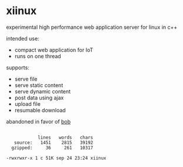 # xiinux

experimental high performance web application server for linux in c++

intended use:
* compact web application for IoT
* runs on one thread

supports:
* serve file
* serve static content
* serve dynamic content
* post data using ajax
* upload file
* resumable download

abandoned in favor of [bob](https://github.com/calint/bob)

```

            lines   words   chars
   source:   1451    2815   39192
  gzipped:     36     261   10317

-rwxrwxr-x 1 c 51K sep 24 23:24 xiinux

```